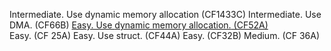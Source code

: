 Intermediate. Use dynamic memory allocation (CF1433C)
Intermediate. Use DMA. (CF66B)
[Easy. Use ](http://codeforces.com/problemset/problem/52/A)[dynamic memory
allocation.](https://else.fcim.utm.md/mod/resource/view.php?id=16361 "Dynamic
memory allocation.")[ (CF52A)  
](http://codeforces.com/problemset/problem/52/A)
Easy. (CF 25A)
Easy. Use struct. (CF44A)
Easy. (CF32B)
Medium. (CF 36A)
